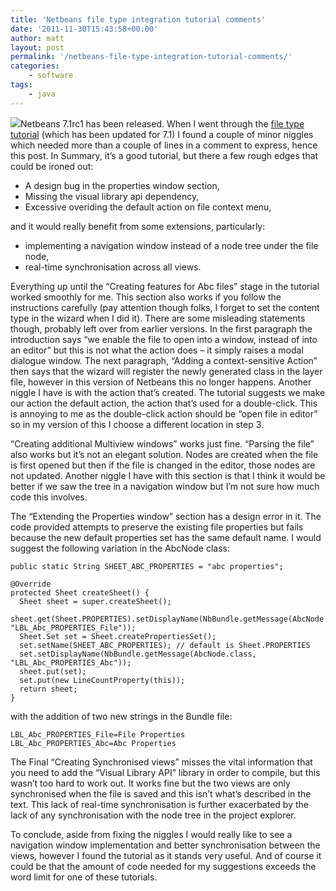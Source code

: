 ```yaml
---
title: 'Netbeans file type integration tutorial comments'
date: '2011-11-30T15:43:58+00:00'
author: matt
layout: post
permalink: '/netbeans-file-type-integration-tutorial-comments/'
categories:
    - software
tags:
    - java
---
```


![](http://platform.netbeans.org/images/articles/71/netbeans-stamp.png)Netbeans 7.1rc1 has been released. When I went through the [file type tutorial](http://platform.netbeans.org/tutorials/nbm-filetype.html) (which has been updated for 7.1) I found a couple of minor niggles which needed more than a couple of lines in a comment to express, hence this post. In Summary, it’s a good tutorial, but there a few rough edges that could be ironed out:

- A design bug in the properties window section,
- Missing the visual library api dependency,
- Excessive overiding the default action on file context menu,

and it would really benefit from some extensions, particularly:

- implementing a navigation window instead of a node tree under the file node,
- real-time synchronisation across all views.

Everything up until the “Creating features for Abc files” stage in the tutorial worked smoothly for me. This section also works if you follow the instructions carefully (pay attention though folks, I forget to set the content type in the wizard when I did it). There are some misleading statements though, probably left over from earlier versions. In the first paragraph the introduction says “we enable the file to open into a window, instead of into an editor” but this is not what the action does – it simply raises a modal dialogue window. The next paragraph, “Adding a context-sensitive Action” then says that the wizard will register the newly generated class in the layer file, however in this version of Netbeans this no longer happens. Another niggle I have is with the action that’s created. The tutorial suggests we make our action the default action, the action that’s used for a double-click. This is annoying to me as the double-click action should be “open file in editor” so in my version of this I choose a different location in step 3.

“Creating additional Multiview windows” works just fine. “Parsing the file” also works but it’s not an elegant solution. Nodes are created when the file is first opened but then if the file is changed in the editor, those nodes are not updated. Another niggle I have with this section is that I think it would be better if we saw the tree in a navigation window but I’m not sure how much code this involves.

The “Extending the Properties window” section has a design error in it. The code provided attempts to preserve the existing file properties but fails because the new default properties set has the same default name. I would suggest the following variation in the AbcNode class:

```
public static String SHEET_ABC_PROPERTIES = "abc properties";

@Override
protected Sheet createSheet() {
  Sheet sheet = super.createSheet();
  sheet.get(Sheet.PROPERTIES).setDisplayName(NbBundle.getMessage(AbcNode.class, "LBL_Abc_PROPERTIES_File"));
  Sheet.Set set = Sheet.createPropertiesSet();
  set.setName(SHEET_ABC_PROPERTIES); // default is Sheet.PROPERTIES
  set.setDisplayName(NbBundle.getMessage(AbcNode.class, "LBL_Abc_PROPERTIES_Abc"));
  sheet.put(set);
  set.put(new LineCountProperty(this));
  return sheet;
}
```

with the addition of two new strings in the Bundle file:

```
LBL_Abc_PROPERTIES_File=File Properties
LBL_Abc_PROPERTIES_Abc=Abc Properties
```

The Final “Creating Synchronised views” misses the vital information that you need to add the “Visual Library API” library in order to compile, but this wasn’t too hard to work out. It works fine but the two views are only synchronised when the file is saved and this isn’t what’s described in the text. This lack of real-time synchronisation is further exacerbated by the lack of any synchronisation with the node tree in the project explorer.

To conclude, aside from fixing the niggles I would really like to see a navigation window implementation and better synchronisation between the views, however I found the tutorial as it stands very useful. And of course it could be that the amount of code needed for my suggestions exceeds the word limit for one of these tutorials.
